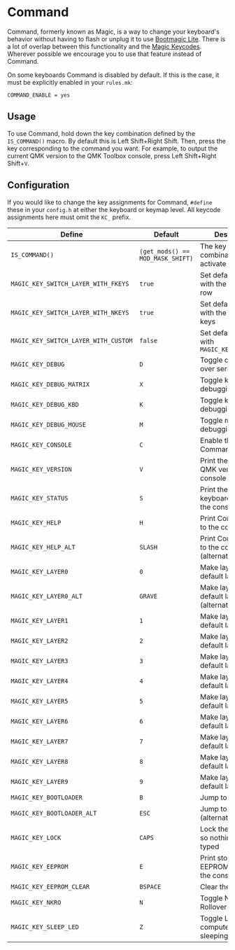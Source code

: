 # Command

Command, formerly known as Magic, is a way to change your keyboard's behavior without having to flash or unplug it to use [Bootmagic Lite](bootmagic). There is a lot of overlap between this functionality and the [Magic Keycodes](../keycodes_magic). Wherever possible we encourage you to use that feature instead of Command.

On some keyboards Command is disabled by default. If this is the case, it must be explicitly enabled in your `rules.mk`:

```make
COMMAND_ENABLE = yes
```

## Usage

To use Command, hold down the key combination defined by the `IS_COMMAND()` macro. By default this is Left Shift+Right Shift. Then, press the key corresponding to the command you want. For example, to output the current QMK version to the QMK Toolbox console, press Left Shift+Right Shift+`V`.

## Configuration

If you would like to change the key assignments for Command, `#define` these in your `config.h` at either the keyboard or keymap level. All keycode assignments here must omit the `KC_` prefix.

|Define                              |Default                         |Description                                     |
|------------------------------------|--------------------------------|------------------------------------------------|
|`IS_COMMAND()`                      |`(get_mods() == MOD_MASK_SHIFT)`|The key combination to activate Command         |
|`MAGIC_KEY_SWITCH_LAYER_WITH_FKEYS` |`true`                          |Set default layer with the Function row         |
|`MAGIC_KEY_SWITCH_LAYER_WITH_NKEYS` |`true`                          |Set default layer with the number keys          |
|`MAGIC_KEY_SWITCH_LAYER_WITH_CUSTOM`|`false`                         |Set default layer with `MAGIC_KEY_LAYER0..9`    |
|`MAGIC_KEY_DEBUG`                   |`D`                             |Toggle debugging over serial                    |
|`MAGIC_KEY_DEBUG_MATRIX`            |`X`                             |Toggle key matrix debugging                     |
|`MAGIC_KEY_DEBUG_KBD`               |`K`                             |Toggle keyboard debugging                       |
|`MAGIC_KEY_DEBUG_MOUSE`             |`M`                             |Toggle mouse debugging                          |
|`MAGIC_KEY_CONSOLE`                 |`C`                             |Enable the Command console                      |
|`MAGIC_KEY_VERSION`                 |`V`                             |Print the running QMK version to the console    |
|`MAGIC_KEY_STATUS`                  |`S`                             |Print the current keyboard status to the console|
|`MAGIC_KEY_HELP`                    |`H`                             |Print Command help to the console               |
|`MAGIC_KEY_HELP_ALT`                |`SLASH`                         |Print Command help to the console (alternate)   |
|`MAGIC_KEY_LAYER0`                  |`0`                             |Make layer 0 the default layer                  |
|`MAGIC_KEY_LAYER0_ALT`              |`GRAVE`                         |Make layer 0 the default layer (alternate)      |
|`MAGIC_KEY_LAYER1`                  |`1`                             |Make layer 1 the default layer                  |
|`MAGIC_KEY_LAYER2`                  |`2`                             |Make layer 2 the default layer                  |
|`MAGIC_KEY_LAYER3`                  |`3`                             |Make layer 3 the default layer                  |
|`MAGIC_KEY_LAYER4`                  |`4`                             |Make layer 4 the default layer                  |
|`MAGIC_KEY_LAYER5`                  |`5`                             |Make layer 5 the default layer                  |
|`MAGIC_KEY_LAYER6`                  |`6`                             |Make layer 6 the default layer                  |
|`MAGIC_KEY_LAYER7`                  |`7`                             |Make layer 7 the default layer                  |
|`MAGIC_KEY_LAYER8`                  |`8`                             |Make layer 8 the default layer                  |
|`MAGIC_KEY_LAYER9`                  |`9`                             |Make layer 9 the default layer                  |
|`MAGIC_KEY_BOOTLOADER`              |`B`                             |Jump to bootloader                              |
|`MAGIC_KEY_BOOTLOADER_ALT`          |`ESC`                           |Jump to bootloader (alternate)                  |
|`MAGIC_KEY_LOCK`                    |`CAPS`                          |Lock the keyboard so nothing can be typed       |
|`MAGIC_KEY_EEPROM`                  |`E`                             |Print stored EEPROM config to the console       |
|`MAGIC_KEY_EEPROM_CLEAR`            |`BSPACE`                        |Clear the EEPROM                                |
|`MAGIC_KEY_NKRO`                    |`N`                             |Toggle N-Key Rollover (NKRO)                    |
|`MAGIC_KEY_SLEEP_LED`               |`Z`                             |Toggle LED when computer is sleeping            |
